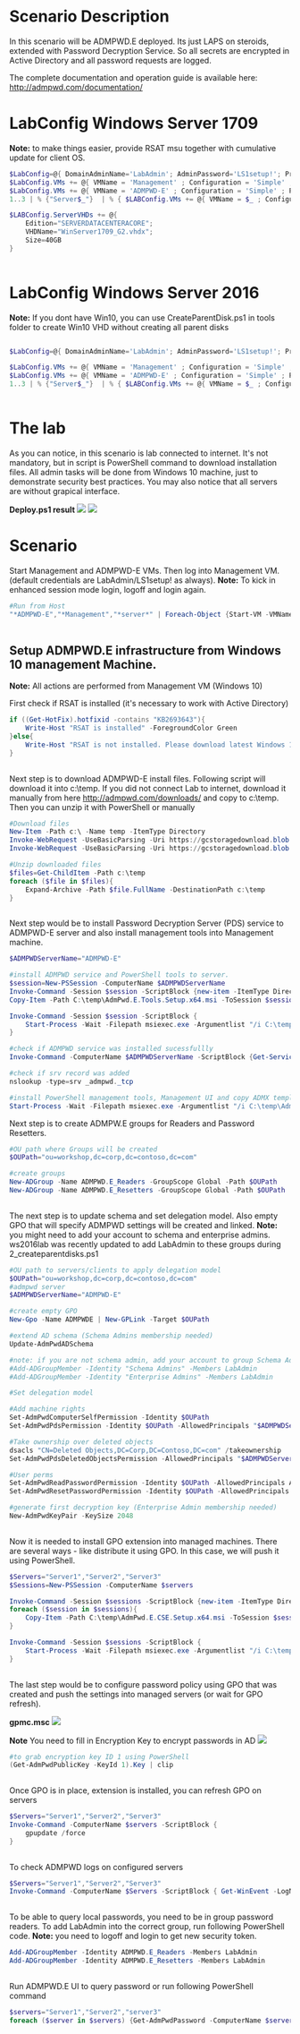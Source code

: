 # Scenario Description

In this scenario will be ADMPWD.E deployed. Its just LAPS on steroids, extended with Password Decryption Service. So all secrets are encrypted in Active Directory and all password requests are logged.

The complete documentation and operation guide is available here: http://admpwd.com/documentation/

# LabConfig Windows Server 1709

**Note:** to make things easier, provide RSAT msu together with cumulative update for client OS.

````PowerShell
$LabConfig=@{ DomainAdminName='LabAdmin'; AdminPassword='LS1setup!'; Prefix = 'ws2016lab1709-'; SwitchName = 'LabSwitch'; DCEdition='SERVERDATACENTERACORE'; CreateClientParent=$True ; ClientEdition='Enterprise' ; PullServerDC=$false; Internet=$true; AdditionalNetworksConfig=@(); VMs=@(); ServerVHDs=@()}
$LabConfig.VMs += @{ VMName = 'Management' ; Configuration = 'Simple' ; ParentVHD = 'Win10_G2.vhdx'  ; MemoryStartupBytes= 1GB ; AddToolsVHD=$True ; DisableWCF=$True }
$LabConfig.VMs += @{ VMName = 'ADMPWD-E' ; Configuration = 'Simple' ; ParentVHD = 'WinServer1709_G2.vhdx'  ; MemoryStartupBytes= 1GB }
1..3 | % {"Server$_"}  | % { $LABConfig.VMs += @{ VMName = $_ ; Configuration = 'Simple' ; ParentVHD = 'WinServer1709_G2.vhdx'  ; MemoryStartupBytes= 512MB} }

$LABConfig.ServerVHDs += @{
    Edition="SERVERDATACENTERACORE";
    VHDName="WinServer1709_G2.vhdx";
    Size=40GB
}
 
````

# LabConfig Windows Server 2016

**Note:** If you dont have Win10, you can use CreateParentDisk.ps1 in tools folder to create Win10 VHD without creating all parent disks

````PowerShell

$LabConfig=@{ DomainAdminName='LabAdmin'; AdminPassword='LS1setup!'; Prefix = 'ws2016lab-'; SwitchName = 'LabSwitch'; DCEdition='DataCenter'; AdditionalNetworksConfig=@(); VMs=@(); ServerVHDs=@(); Internet=$True ; CreateClientParent=$true}

$LabConfig.VMs += @{ VMName = 'Management' ; Configuration = 'Simple' ; ParentVHD = 'Win10_G2.vhdx'  ; MemoryStartupBytes= 1GB ; AddToolsVHD=$True ; DisableWCF=$True }
$LabConfig.VMs += @{ VMName = 'ADMPWD-E' ; Configuration = 'Simple' ; ParentVHD = 'Win2016Core_G2.vhdx'  ; MemoryStartupBytes= 1GB }
1..3 | % {"Server$_"}  | % { $LABConfig.VMs += @{ VMName = $_ ; Configuration = 'Simple' ; ParentVHD = 'Win2016Core_G2.vhdx'  ; MemoryStartupBytes= 512MB} }
 
````

# The lab

As you can notice, in this scenario is lab connected to internet. It's not mandatory, but in script is PowerShell command to download installation files. All admin tasks will be done from Windows 10 machine, just to demonstrate security best practices. You may also notice that all servers are without grapical interface.

**Deploy.ps1 result**
![](/Scenarios/ADMPWD.E/Screenshots/DeployResultWS2016.png)
![](/Scenarios/ADMPWD.E/Screenshots/DeployResultWS1709.png)

# Scenario

Start Management and ADMPWD-E VMs. Then log into Management VM. (default credentials are LabAdmin/LS1setup! as always). 
**Note:** To kick in enhanced session mode login, logoff and login again.

````PowerShell
#Run from Host
"*ADMPWD-E","*Management","*server*" | Foreach-Object {Start-VM -VMName $_}
 
````

## Setup ADMPWD.E infrastructure from Windows 10 management Machine.

**Note:** All actions are performed from Management VM (Windows 10)

First check if RSAT is installed (it's necessary to work with Active Directory)
````PowerShell
if ((Get-HotFix).hotfixid -contains "KB2693643"){
    Write-Host "RSAT is installed" -ForegroundColor Green
}else{
    Write-Host "RSAT is not installed. Please download latest Windows 10 RSAT from aka.ms/RSAT" -ForegroundColor Yellow
}
 
````

Next step is to download ADMPWD-E install files. Following script will download it into c:\temp. If you did not connect Lab to internet, download it manually from here http://admpwd.com/downloads/ and copy to c:\temp. Then you can unzip it with PowerShell or manually

````PowerShell
#Download files
New-Item -Path c:\ -Name temp -ItemType Directory
Invoke-WebRequest -UseBasicParsing -Uri https://gcstoragedownload.blob.core.windows.net/download/AdmPwd.E/7.5.3.0/AdmPwd.E.CSE.Setup.x64.zip -OutFile "c:\temp\AdmPwd.E.CSE.Setup.x64.zip"
Invoke-WebRequest -UseBasicParsing -Uri https://gcstoragedownload.blob.core.windows.net/download/AdmPwd.E/7.5.3.0/AdmPwd.E.Tools.Setup.x64.zip -OutFile "c:\temp\AdmPwd.E.Tools.Setup.x64.zip"

#Unzip downloaded files
$files=Get-ChildItem -Path c:\temp
foreach ($file in $files){
    Expand-Archive -Path $file.FullName -DestinationPath c:\temp
}
 
````

Next step would be to install Password Decryption Server (PDS) service to ADMPWD-E server and also install management tools into Management machine.

````PowerShell
$ADMPWDServerName="ADMPWD-E"

#install ADMPWD service and PowerShell tools to server.
$session=New-PSSession -ComputerName $ADMPWDServerName
Invoke-Command -Session $session -ScriptBlock {new-item -ItemType Directory -Path c:\ -Name Temp}
Copy-Item -Path C:\temp\AdmPwd.E.Tools.Setup.x64.msi -ToSession $session -Destination c:\temp

Invoke-Command -Session $session -ScriptBlock {
    Start-Process -Wait -Filepath msiexec.exe -Argumentlist "/i C:\temp\AdmPwd.E.Tools.Setup.x64.msi ADDLOCAL=Management.PS,PDS /q"
}

#check if ADMPWD service was installed sucessfullly
Invoke-Command -ComputerName $ADMPWDServerName -ScriptBlock {Get-Service -Name AdmPwd.E.PDS}

#check if srv record was added
nslookup -type=srv _admpwd._tcp

#install PowerShell management tools, Management UI and copy ADMX template to policy store
Start-Process -Wait -Filepath msiexec.exe -Argumentlist "/i C:\temp\AdmPwd.E.Tools.Setup.x64.msi ADDLOCAL=Management.PS,Management.ADMX,Management.UI /q"

````

Next step is to create ADMPW.E groups for Readers and Password Resetters.

````PowerShell
#OU path where Groups will be created
$OUPath="ou=workshop,dc=corp,dc=contoso,dc=com"

#create groups
New-ADGroup -Name ADMPWD.E_Readers -GroupScope Global -Path $OUPath
New-ADGroup -Name ADMPWD.E_Resetters -GroupScope Global -Path $OUPath
 
````

The next step is to update schema and set delegation model. Also empty GPO that will specify ADMPWD settings will be created and linked.
**Note:** you might need to add your account to schema and enterprise admins. ws2016lab was recently updated to add LabAdmin to these groups during 2_createparentdisks.ps1

````PowerShell
#OU path to servers/clients to apply delegation model
$OUPath="ou=workshop,dc=corp,dc=contoso,dc=com"
#admpwd server
$ADMPWDServerName="ADMPWD-E"

#create empty GPO
New-Gpo -Name ADMPWDE | New-GPLink -Target $OUPath

#extend AD schema (Schema Admins membership needed)
Update-AdmPwdADSchema

#note: if you are not schema admin, add your account to group Schema Admins. Logoff/login is needed to update security token.
#Add-ADGroupMember -Identity "Schema Admins" -Members LabAdmin
#Add-ADGroupMember -Identity "Enterprise Admins" -Members LabAdmin

#Set delegation model

#Add machine rights
Set-AdmPwdComputerSelfPermission -Identity $OUPath
Set-AdmPwdPdsPermission -Identity $OUPath -AllowedPrincipals "$ADMPWDServerName$"

#Take ownership over deleted objects
dsacls "CN=Deleted Objects,DC=Corp,DC=Contoso,DC=com" /takeownership
Set-AdmPwdPdsDeletedObjectsPermission -AllowedPrincipals "$ADMPWDServerName$"

#User perms
Set-AdmPwdReadPasswordPermission -Identity $OUPath -AllowedPrincipals ADMPWD.E_Readers
Set-AdmPwdResetPasswordPermission -Identity $OUPath -AllowedPrincipals ADMPWD.E_Resetters

#generate first decryption key (Enterprise Admin membership needed)
New-AdmPwdKeyPair -KeySize 2048
 
````

Now it is needed to install GPO extension into managed machines. There are several ways - like distribute it using GPO. In this case, we will push it using PowerShell.

````PowerShell
$Servers="Server1","Server2","Server3"
$Sessions=New-PSSession -ComputerName $servers

Invoke-Command -Session $sessions -ScriptBlock {new-item -ItemType Directory -Path c:\ -Name Temp}
foreach ($session in $sessions){
    Copy-Item -Path C:\temp\AdmPwd.E.CSE.Setup.x64.msi -ToSession $session -Destination c:\temp
}

Invoke-Command -Session $sessions -ScriptBlock {
    Start-Process -Wait -Filepath msiexec.exe -Argumentlist "/i C:\temp\AdmPwd.E.CSE.Setup.x64.msi /q"
}
 
````

The last step would be to configure password policy using GPO that was created and push the settings into managed servers (or wait for GPO refresh).

**gpmc.msc**
![](/Scenarios/ADMPWD.E/Screenshots/GPO.png)

**Note**
You need to fill in Encryption Key to encrypt passwords in AD
![](/Scenarios/ADMPWD.E/Screenshots/EncryptionKeyInGPO.png)

````PowerShell
#to grab encryption key ID 1 using PowerShell
(Get-AdmPwdPublicKey -KeyId 1).Key | clip
 
````

Once GPO is in place, extension is installed, you can refresh GPO on servers 

````PowerShell
$Servers="Server1","Server2","Server3"
Invoke-Command -ComputerName $servers -ScriptBlock {
    gpupdate /force
}
 
````

To check ADMPWD logs on configured servers

````PowerShell
$Servers="Server1","Server2","Server3"
Invoke-Command -ComputerName $Servers -ScriptBlock { Get-WinEvent -LogName Application } | where ProviderName -eq AdmPwd | Sort-Object PSComputerName | Format-Table -AutoSize
 
````

To be able to query local passwords, you need to be in group password readers. To add LabAdmin into the correct group, run following PowerShell code.
**Note:** you need to logoff and login to get new security token.

````PowerShell
Add-ADGroupMember -Identity ADMPWD.E_Readers -Members LabAdmin
Add-ADGroupMember -Identity ADMPWD.E_Resetters -Members LabAdmin
 
````

Run ADMPWD.E UI to query password or run following PowerShell command

````PowerShell
$servers="Server1","Server2","server3"
foreach ($server in $servers) {Get-AdmPwdPassword -ComputerName $server}
 
````